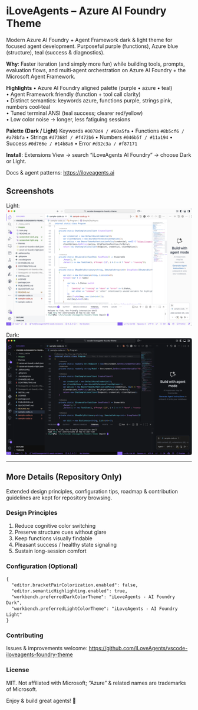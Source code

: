 # iLoveAgents – Azure AI Foundry Theme

Modern Azure AI Foundry + Agent Framework dark & light theme for focused agent development. Purposeful purple (functions), Azure blue (structure), teal (success & diagnostics).

**Why**: Faster iteration (and simply more fun) while building tools, prompts, evaluation flows, and multi‑agent orchestration on Azure AI Foundry + the Microsoft Agent Framework.

**Highlights**
• Azure AI Foundry aligned palette (purple • azure • teal)  
• Agent Framework friendly (function + tool call clarity)  
• Distinct semantics: keywords azure, functions purple, strings pink, numbers cool‑teal  
• Tuned terminal ANSI (teal success; clearer red/yellow)  
• Low color noise → longer, less fatiguing sessions  

**Palette (Dark / Light)** Keywords `#0078d4 / #60a5fa` • Functions `#8b5cf6 / #a78bfa` • Strings `#d7368f / #f472b6` • Numbers `#046b5f / #11a194` • Success `#0d766e / #14b8a6` • Error `#d92c3a / #f87171`

**Install**: Extensions View → search “iLoveAgents AI Foundry” → choose Dark or Light.

Docs & agent patterns: <https://iloveagents.ai>

## Screenshots

Light: ![Light Theme](images/screenshot-light.png)

Dark: ![Dark Theme](images/screenshot-dark.png)

---

## More Details (Repository Only)

Extended design principles, configuration tips, roadmap & contribution guidelines are kept for repository browsing.

### Design Principles

1. Reduce cognitive color switching  
2. Preserve structure cues without glare  
3. Keep functions visually findable  
4. Pleasant success / healthy state signaling  
5. Sustain long-session comfort  

### Configuration (Optional)

```jsonc
{
  "editor.bracketPairColorization.enabled": false,
  "editor.semanticHighlighting.enabled": true,
  "workbench.preferredDarkColorTheme": "iLoveAgents - AI Foundry Dark",
  "workbench.preferredLightColorTheme": "iLoveAgents - AI Foundry Light"
}
```

### Contributing

Issues & improvements welcome: <https://github.com/iLoveAgents/vscode-iloveagents-foundry-theme>

### License

MIT. Not affiliated with Microsoft; “Azure” & related names are trademarks of Microsoft.

Enjoy & build great agents! 💙
